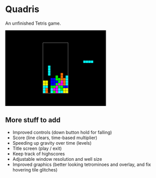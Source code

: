 # Quadris

An unfinished Tetris game.

<img src="Quadris.png" width="320">

## More stuff to add

- Improved controls (down button hold for falling)
- Score (line clears, time-based multiplier)
- Speeding up gravity over time (levels)
- Title screen (play / exit)
- Keep track of highscores
- Adjustable window resolution and well size
- Improved graphics (better looking tetrominoes and overlay, and fix hovering tile glitches)
